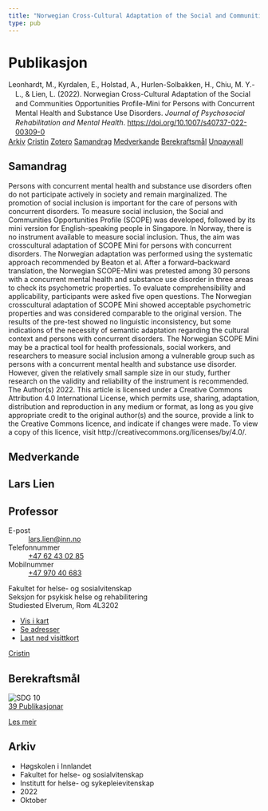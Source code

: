 ```yaml
---
title: "Norwegian Cross-Cultural Adaptation of the Social and Communities Opportunities Profile-Mini for Persons with Concurrent Mental Health and Substance Use Disorders"
type: pub
---
```

<h1>Publikasjon</h1>
<article id="csl-bib-container-VRURG6Y8" class="csl-bib-container">
  <div class="csl-bib-body" style="line-height: 1.35; padding-left: 1em; text-indent:-1em;">
  <div class="csl-entry">Leonhardt, M., Kyrdalen, E., Holstad, A., Hurlen-Solbakken, H., Chiu, M. Y.-L., &amp; Lien, L. (2022). Norwegian Cross-Cultural Adaptation of the Social and Communities Opportunities Profile-Mini for Persons with Concurrent Mental Health and Substance Use Disorders. <i>Journal of Psychosocial Rehabilitation and Mental Health</i>. <a href="https://doi.org/10.1007/s40737-022-00309-0">https://doi.org/10.1007/s40737-022-00309-0</a></div>
</div>
  <div class="csl-bib-buttons">
    <a href="#taxonomy-article-VRURG6Y8" class="csl-bib-button">Arkiv</a>
    <a href="https://app.cristin.no/results/show.jsf?id=2059195" alt="Cristin URL" class="csl-bib-button">Cristin</a>
    <a href="http://zotero.org/groups/5022929/items/VRURG6Y8" alt="Zotero URL" class="csl-bib-button">Zotero</a>
    <a href="#abstract-article-VRURG6Y8" class="csl-bib-button">Samandrag</a>
    <a href="#contributors-article-VRURG6Y8" class="csl-bib-button">Medverkande</a>
    <a href="#sdg-article-VRURG6Y8" class="csl-bib-button">Berekraftsmål</a>
    <a href="https://link.springer.com/content/pdf/10.1007/s40737-022-00309-0.pdf" class="csl-bib-button">Unpaywall</a>
  </div>
  <div id="csl-bib-meta-container-VRURG6Y8"></div>
</article>
<div id="csl-bib-meta-VRURG6Y8" class="csl-bib-meta">
  <article id="abstract-article-VRURG6Y8" class="abstract-article">
    <h1>Samandrag</h1>
    Persons with concurrent mental health and 
substance use disorders often do not participate 
actively in society and remain marginalized. The 
promotion of social inclusion is important for the care 
of persons with concurrent disorders. To measure 
social inclusion, the Social and Communities Opportunities Profile (SCOPE) was developed, followed by 
its mini version for English-speaking people in 
Singapore. In Norway, there is no instrument available 
to measure social inclusion. Thus, the aim was crosscultural adaptation of SCOPE Mini for persons with 
concurrent disorders. The Norwegian adaptation was performed using the systematic approach recommended by Beaton et al. After a forward–backward 
translation, the Norwegian SCOPE-Mini was pretested among 30 persons with a concurrent mental 
health and substance use disorder in three areas to 
check its psychometric properties. To evaluate comprehensibility and applicability, participants were 
asked five open questions. The Norwegian crosscultural adaptation of SCOPE Mini showed acceptable psychometric properties and was considered 
comparable to the original version. The results of the 
pre-test showed no linguistic inconsistency, but some 
indications of the necessity of semantic adaptation 
regarding the cultural context and persons with 
concurrent disorders. The Norwegian SCOPE Mini 
may be a practical tool for health professionals, social 
workers, and researchers to measure social inclusion 
among a vulnerable group such as persons with a 
concurrent mental health and substance use disorder. 
However, given the relatively small sample size in our 
study, further research on the validity and reliability of 
the instrument is recommended. 
The Author(s) 2022. This article is licensed under a Creative Commons Attribution 4.0 International License, which permits use, sharing, adaptation, distribution and reproduction in any medium or format, as long as you give appropriate credit to the original author(s) and the source, provide a link to the Creative Commons licence, and indicate if changes were made. To view a copy of this licence, visit 
http://creativecommons.org/licenses/by/4.0/.
  </article>
  <article id="contributors-article-VRURG6Y8" class="contributors-article">
    <h1>Medverkande</h1>
    <div class="personas">
<div class="vrtx-hinn-person-card">
<div class="photo">
<i class="lar la-user-circle missing-person"></i>
</div>
<div class="info">
<hgroup><h1>Lars Lien</h1>
<h2>Professor</h2>
</hgroup><dl>
<dt>E-post</dt>
<dd>
<a href="mailto:lars.lien@inn.no">lars.lien@inn.no</a>
</dd>
<dt>Telefonnummer</dt>
<dd><a href="tel:+4762430285">
+47 62 43 02 85
</a></dd>
<dt>Mobilnummer</dt>
<dd><a href="tel:+4797040683">
+47 970 40 683
</a></dd>
</dl>
<p>
Fakultet for helse- og sosialvitenskap<br>
Seksjon for psykisk helse og rehabilitering<br>
Studiested Elverum,
Rom 4L3202
</p>
<ul class="vrtx-hinn-links">
<li><a href="https://www.google.com/maps?q=60.88177,11.53669">Vis i kart</a></li>
<li><a href="https://www.inn.no/finn-en-ansatt/lars-lien.html#vrtx-hinn-addresses">Se adresser</a></li>
<li><a href="https://www.inn.no/finn-en-ansatt/lars-lien.html?vrtx=vcf">Last ned visittkort</a></li>
</ul>
</div>
</div>
<a href="https://app.cristin.no/persons/show.jsf?id=14287" alt="Cristin URL" class="personas-cristin">Cristin</a>
</div>
  </article>
  <article id="sdg-article-VRURG6Y8" class="sdg-article">
    <h1>Berekraftsmål</h1>
    <div class="sdg-container"><div id="sdg10" class="sdg">
<img src="{{< params subfolder >}}images/sdg/sdg10_no.png" class="image" alt="SDG 10">
<div class="sdg-overlay">
<a href="{{< params subfolder >}}no/archive/?sdg=10#archive" class="sdg-publication-count"><span>39</span> Publikasjonar</a>
<p><a href="https://www.fn.no/om-fn/fns-baerekraftsmaal/mindre-ulikhet?lang=nno-NO" class="sdg-read-more">Les meir</a></p>
</div>
</div></div>
  </article>
  <article id="taxonomy-article-VRURG6Y8" class="taxonomy-article">
    <h1>Arkiv</h1>
    <ul>
      <li>Høgskolen i Innlandet</li>
      <li>Fakultet for helse- og sosialvitenskap</li>
      <li>Institutt for helse- og sykepleievitenskap</li>
      <li>2022</li>
      <li>Oktober</li>
    </ul>
  </article>
</div>
